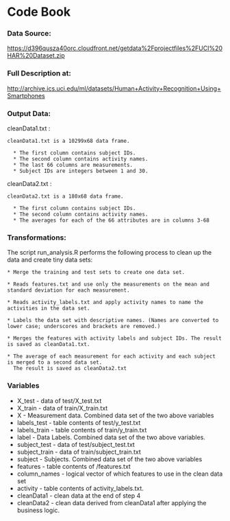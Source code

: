 # Code Book

### Data Source:
  
  https://d396qusza40orc.cloudfront.net/getdata%2Fprojectfiles%2FUCI%20HAR%20Dataset.zip
### Full Description at:
  
  http://archive.ics.uci.edu/ml/datasets/Human+Activity+Recognition+Using+Smartphones

### Output Data:
  
  cleanData1.txt :
    
    cleanData1.txt is a 10299x68 data frame.

      * The first column contains subject IDs.
      * The second column contains activity names.
      * The last 66 columns are measurements.
      * Subject IDs are integers between 1 and 30.
      
  cleanData2.txt :
  
    cleanData2.txt is a 180x68 data frame.

      * The first column contains subject IDs.
      * The second column contains activity names.
      * The averages for each of the 66 attributes are in columns 3-68

### Transformations:

  The script run_analysis.R performs the following process to clean up the data and create tiny data sets:

    * Merge the training and test sets to create one data set.

    * Reads features.txt and use only the measurements on the mean and standard deviation for each measurement.

    * Reads activity_labels.txt and apply activity names to name the activities in the data set.

    * Labels the data set with descriptive names. (Names are converted to lower case; underscores and brackets are removed.)

    * Merges the features with activity labels and subject IDs. The result is saved as cleanData1.txt.

    * The average of each measurement for each activity and each subject is merged to a second data set.
      The result is saved as cleanData2.txt

### Variables

* X_test - data of test/X_test.txt
* X_train - data of train/X_train.txt
* X - Measurement data. Combined data set of the two above variables
* labels_test - table contents of test/y_test.txt
* labels_train - table contents of train/y_train.txt
* label - Data Labels. Combined data set of the two above variables.
* subject_test - data of test/subject_test.txt
* subject_train - data of train/subject_train.txt
* subject - Subjects. Combined data set of the two above variables
* features - table contents of /features.txt
* column_names - logical vector of which features to use in the clean data set
* activity - table contents of activity_labels.txt.
* cleanData1 - clean data at the end of step 4
* cleanData2 - clean data derived from cleanData1 after applying the business logic.
